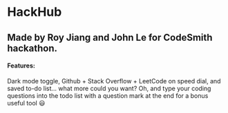 # HackHub
## Made by Roy Jiang and John Le for CodeSmith hackathon. 
#### Features: 
Dark mode toggle, Github + Stack Overflow + LeetCode on speed dial, and saved to-do list... what more could you want? Oh, and type your coding questions into the todo list with a question mark at the end for a bonus useful tool :smiley:
